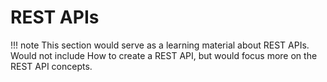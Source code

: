 # REST APIs

!!! note
    This section would serve as a learning material about REST APIs. Would not include How to create a REST API, but would focus more on the REST API concepts. 
